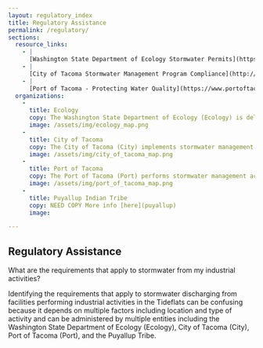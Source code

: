 ```yaml
---
layout: regulatory_index
title: Regulatory Assistance
permalink: /regulatory/
sections:
  resource_links:
    - |
      [Washington State Department of Ecology Stormwater Permits](https://ecology.wa.gov/Regulations-Permits/Permits-certifications/Stormwater-general-permits/Industrial-stormwater-permit)
    - |
      [City of Tacoma Stormwater Management Program Compliance](http://www.rrstormwater.com/city-tacoma-stormwater-management-regulation-compliance)
    - |
      [Port of Tacoma - Protecting Water Quality](https://www.portoftacoma.com/community/environment/water-quality)
  organizations:
    -
      title: Ecology
      copy: The Washington State Department of Ecology (Ecology) is delegated by the USEPA as the state water pollution control agency to administer the National Pollutant Discharge Elimination System (NPDES) and wastewater discharge programs for Washington State that includes permits for facilities performing industrial activities. Ecology has developed an industrial stormwater general permit as well as specific permits for various types of facilities performing industrial activities. Additional information on Ecology’s industrial stormwater permits is provided [here](ecology).
      image: /assets/img/ecology_map.png
    -
      title: City of Tacoma
      copy: The City of Tacoma (City) implements stormwater management activities within the City boundaries in accordance with the NPDES Stormwater Permit for Phase I Municipalities (MS4) that the City has received from Ecology. The City, as part of its permit activities, performs source control activities that includes industrial activities. Additional information on the City of Tacoma’s industrial stormwater requirements is provide [here](tacoma).
      image: /assets/img/city_of_tacoma_map.png
    -
      title: Port of Tacoma
      copy: The Port of Tacoma (Port) performs stormwater management activities on Port properties in accordance with a Phase I MS4 NPDES Permit from Ecology. Under the NPDES permit, the Port is responsible for complying with applicable requirements for the storm sewers it owns or operates, including on tenant-occupied properties. Generally, industrial activities are performed on Port properties. The Port and some Port tenants are also covered by ISGPs. Additional information on the Port’s industrial stormwater requirements is provided [here](port).
      image: /assets/img/port_of_tacoma_map.png
    -
      title: Puyallup Indian Tribe
      copy: NEED COPY More info [here](puyallup)
      image:

---
```


## Regulatory Assistance

What are the requirements that apply to stormwater from my industrial activities?

Identifying the requirements that apply to stormwater discharging from facilities performing industrial activities in the Tideflats can be confusing because it depends on multiple factors including location and type of activity and can be administered by multiple entities including the Washington State Department of Ecology (Ecology), City of Tacoma (City), Port of Tacoma (Port), and the Puyallup Tribe.
